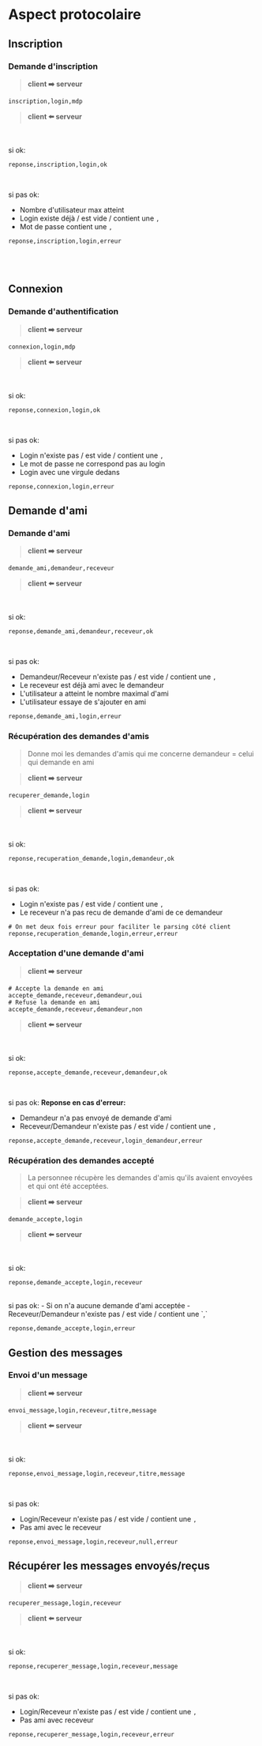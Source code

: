 # Aspect protocolaire

## Inscription

### Demande d'inscription

> **client ➡️ serveur**
```
inscription,login,mdp
```

> **client ⬅️ serveur**
<br>

si ok:
```
reponse,inscription,login,ok
```

<br>

si pas ok:
- Nombre d'utilisateur max atteint
- Login existe déjà / est vide / contient une `,` 
- Mot de passe contient une `,`
```
reponse,inscription,login,erreur
```

<br><br>

## Connexion

### Demande d'authentification

> **client ➡️ serveur**
```
connexion,login,mdp
```

> **client ⬅️ serveur**
<br>

si ok:
```
reponse,connexion,login,ok
```

<br>

si pas ok:
- Login n'existe pas / est vide / contient une `,`
- Le mot de passe ne correspond pas au login
- Login avec une virgule dedans
```
reponse,connexion,login,erreur
```

## Demande d'ami

### Demande d'ami

> **client ➡️ serveur**
```
demande_ami,demandeur,receveur
```


> **client ⬅️ serveur**
<br>

si ok:
```
reponse,demande_ami,demandeur,receveur,ok
```

<br>

si pas ok:
- Demandeur/Receveur n'existe pas / est vide / contient une `,`
- Le receveur est déjà ami avec le demandeur
- L'utilisateur a atteint le nombre maximal d'ami
- L'utilisateur essaye de s'ajouter en ami
```
reponse,demande_ami,login,erreur
```

### Récupération des demandes d'amis
> Donne moi les demandes d'amis qui me concerne
> demandeur = celui qui demande en ami

> **client ➡️ serveur**
```
recuperer_demande,login
```

> **client ⬅️ serveur**
<br>

si ok:
```
reponse,recuperation_demande,login,demandeur,ok
```

<br>

si pas ok:
- Login n'existe pas / est vide / contient une `,`
- Le receveur n'a pas recu de demande d'ami de ce demandeur
```
# On met deux fois erreur pour faciliter le parsing côté client
reponse,recuperation_demande,login,erreur,erreur
```

### Acceptation d'une demande d'ami

> **client ➡️ serveur**
```
# Accepte la demande en ami
accepte_demande,receveur,demandeur,oui
# Refuse la demande en ami
accepte_demande,receveur,demandeur,non
```

> **client ⬅️ serveur**
<br>

si ok:
```
reponse,accepte_demande,receveur,demandeur,ok
```

<br>

si pas ok: 
**Reponse en cas d'erreur:**
- Demandeur n'a pas envoyé de demande d'ami
- Receveur/Demandeur n'existe pas / est vide / contient une `,`

```
reponse,accepte_demande,receveur,login_demandeur,erreur
```


### Récupération des demandes accepté
> La personnee récupère les demandes d'amis qu'ils avaient envoyées et qui ont été acceptées.

> **client ➡️ serveur**
```
demande_accepte,login
```

> **client ⬅️ serveur**

<br>

si ok:
```
reponse,demande_accepte,login,receveur
```

<br>
si pas ok:
- Si on n'a aucune demande d'ami acceptée
- Receveur/Demandeur n'existe pas / est vide / contient une `,`

```
reponse,demande_accepte,login,erreur
```

## Gestion des messages

### Envoi d'un message

> **client ➡️ serveur**
```
envoi_message,login,receveur,titre,message
```

> **client ⬅️ serveur**

<br>

si ok:
```
reponse,envoi_message,login,receveur,titre,message
```
 
<br>

si pas ok:
- Login/Receveur n'existe pas / est vide / contient une `,`
- Pas ami avec le receveur

```
reponse,envoi_message,login,receveur,null,erreur
```


## Récupérer les messages envoyés/reçus

> **client ➡️ serveur**
```
recuperer_message,login,receveur
```

> **client ⬅️ serveur**

<br>

si ok:
```
reponse,recuperer_message,login,receveur,message
```

<br>

si pas ok:
- Login/Receveur n'existe pas / est vide / contient une `,`
- Pas ami avec receveur
```
reponse,recuperer_message,login,receveur,erreur
```

